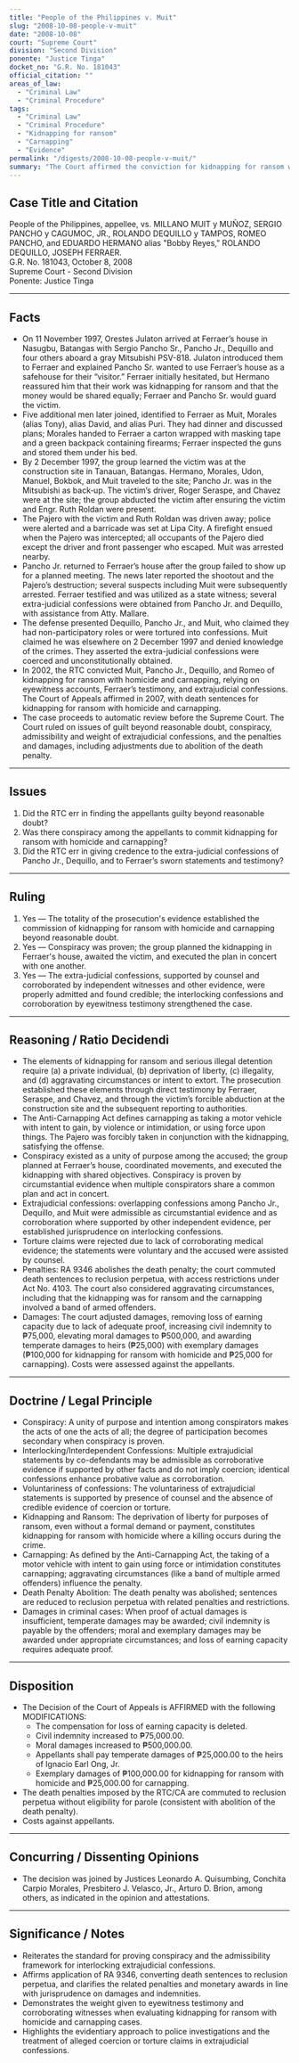 ```yaml
---
title: "People of the Philippines v. Muit"
slug: "2008-10-08-people-v-muit"
date: "2008-10-08"
court: "Supreme Court"
division: "Second Division"
ponente: "Justice Tinga"
docket_no: "G.R. No. 181043"
official_citation: ""
areas_of_law:
  - "Criminal Law"
  - "Criminal Procedure"
tags:
  - "Criminal Law"
  - "Criminal Procedure"
  - "Kidnapping for ransom"
  - "Carnapping"
  - "Evidence"
permalink: "/digests/2008-10-08-people-v-muit/"
summary: "The Court affirmed the conviction for kidnapping for ransom with homicide and carnapping, upheld conspiracy among defendants, and modified civil damages while maintaining the acquittal of death penalties due to abolition, directing adjustments in indemnities and damages."
---
```


## Case Title and Citation
People of the Philippines, appellee, vs. MILLANO MUIT y MUÑOZ, SERGIO PANCHO y CAGUMOC, JR., ROLANDO DEQUILLO y TAMPOS, ROMEO PANCHO, and EDUARDO HERMANO alias "Bobby Reyes," ROLANDO DEQUILLO, JOSEPH FER­RAER.  
G.R. No. 181043, October 8, 2008  
Supreme Court - Second Division  
Ponente: Justice Tinga

---

## Facts
- On 11 November 1997, Orestes Julaton arrived at Ferraer’s house in Nasugbu, Batangas with Sergio Pancho Sr., Pancho Jr., Dequillo and four others aboard a gray Mitsubishi PSV-818. Julaton introduced them to Ferraer and explained Pancho Sr. wanted to use Ferraer’s house as a safehouse for their “visitor.” Ferraer initially hesitated, but Hermano reassured him that their work was kidnapping for ransom and that the money would be shared equally; Ferraer and Pancho Sr. would guard the victim.
- Five additional men later joined, identified to Ferraer as Muit, Morales (alias Tony), alias David, and alias Puri. They had dinner and discussed plans; Morales handed to Ferraer a carton wrapped with masking tape and a green backpack containing firearms; Ferraer inspected the guns and stored them under his bed.
- By 2 December 1997, the group learned the victim was at the construction site in Tanauan, Batangas. Hermano, Morales, Udon, Manuel, Bokbok, and Muit traveled to the site; Pancho Jr. was in the Mitsubishi as back‑up. The victim’s driver, Roger Seraspe, and Chavez were at the site; the group abducted the victim after ensuring the victim and Engr. Ruth Roldan were present.
- The Pajero with the victim and Ruth Roldan was driven away; police were alerted and a barricade was set at Lipa City. A firefight ensued when the Pajero was intercepted; all occupants of the Pajero died except the driver and front passenger who escaped. Muit was arrested nearby.
- Pancho Jr. returned to Ferraer’s house after the group failed to show up for a planned meeting. The news later reported the shootout and the Pajero’s destruction; several suspects including Muit were subsequently arrested. Ferraer testified and was utilized as a state witness; several extra-judicial confessions were obtained from Pancho Jr. and Dequillo, with assistance from Atty. Mallare.
- The defense presented Dequillo, Pancho Jr., and Muit, who claimed they had non-participatory roles or were tortured into confessions. Muit claimed he was elsewhere on 2 December 1997 and denied knowledge of the crimes. They asserted the extra-judicial confessions were coerced and unconstitutionally obtained.
- In 2002, the RTC convicted Muit, Pancho Jr., Dequillo, and Romeo of kidnapping for ransom with homicide and carnapping, relying on eyewitness accounts, Ferraer’s testimony, and extrajudicial confessions. The Court of Appeals affirmed in 2007, with death sentences for kidnapping for ransom with homicide and carnapping.
- The case proceeds to automatic review before the Supreme Court. The Court ruled on issues of guilt beyond reasonable doubt, conspiracy, admissibility and weight of extrajudicial confessions, and the penalties and damages, including adjustments due to abolition of the death penalty.

---

## Issues
1. Did the RTC err in finding the appellants guilty beyond reasonable doubt?
2. Was there conspiracy among the appellants to commit kidnapping for ransom with homicide and carnapping?
3. Did the RTC err in giving credence to the extra-judicial confessions of Pancho Jr., Dequillo, and to Ferraer’s sworn statements and testimony?

---

## Ruling
1. Yes — The totality of the prosecution's evidence established the commission of kidnapping for ransom with homicide and carnapping beyond reasonable doubt.
2. Yes — Conspiracy was proven; the group planned the kidnapping in Ferraer's house, awaited the victim, and executed the plan in concert with one another.
3. Yes — The extra-judicial confessions, supported by counsel and corroborated by independent witnesses and other evidence, were properly admitted and found credible; the interlocking confessions and corroboration by eyewitness testimony strengthened the case.

---

## Reasoning / Ratio Decidendi
- The elements of kidnapping for ransom and serious illegal detention require (a) a private individual, (b) deprivation of liberty, (c) illegality, and (d) aggravating circumstances or intent to extort. The prosecution established these elements through direct testimony by Ferraer, Seraspe, and Chavez, and through the victim’s forcible abduction at the construction site and the subsequent reporting to authorities.
- The Anti-Carnapping Act defines carnapping as taking a motor vehicle with intent to gain, by violence or intimidation, or using force upon things. The Pajero was forcibly taken in conjunction with the kidnapping, satisfying the offense.
- Conspiracy existed as a unity of purpose among the accused; the group planned at Ferraer’s house, coordinated movements, and executed the kidnapping with shared objectives. Conspiracy is proven by circumstantial evidence when multiple conspirators share a common plan and act in concert.
- Extrajudicial confessions: overlapping confessions among Pancho Jr., Dequillo, and Muit were admissible as circumstantial evidence and as corroboration where supported by other independent evidence, per established jurisprudence on interlocking confessions.
- Torture claims were rejected due to lack of corroborating medical evidence; the statements were voluntary and the accused were assisted by counsel.
- Penalties: RA 9346 abolishes the death penalty; the court commuted death sentences to reclusion perpetua, with access restrictions under Act No. 4103. The court also considered aggravating circumstances, including that the kidnapping was for ransom and the carnapping involved a band of armed offenders.
- Damages: The court adjusted damages, removing loss of earning capacity due to lack of adequate proof, increasing civil indemnity to ₱75,000, elevating moral damages to ₱500,000, and awarding temperate damages to heirs (₱25,000) with exemplary damages (₱100,000 for kidnapping for ransom with homicide and ₱25,000 for carnapping). Costs were assessed against the appellants.

---

## Doctrine / Legal Principle
- Conspiracy: A unity of purpose and intention among conspirators makes the acts of one the acts of all; the degree of participation becomes secondary when conspiracy is proven.
- Interlocking/Interdependent Confessions: Multiple extrajudicial statements by co-defendants may be admissible as corroborative evidence if supported by other facts and do not imply coercion; identical confessions enhance probative value as corroboration.
- Voluntariness of confessions: The voluntariness of extrajudicial statements is supported by presence of counsel and the absence of credible evidence of coercion or torture.
- Kidnapping and Ransom: The deprivation of liberty for purposes of ransom, even without a formal demand or payment, constitutes kidnapping for ransom with homicide where a killing occurs during the crime.
- Carnapping: As defined by the Anti-Carnapping Act, the taking of a motor vehicle with intent to gain using force or intimidation constitutes carnapping; aggravating circumstances (like a band of multiple armed offenders) influence the penalty.
- Death Penalty Abolition: The death penalty was abolished; sentences are reduced to reclusion perpetua with related penalties and restrictions.
- Damages in criminal cases: When proof of actual damages is insufficient, temperate damages may be awarded; civil indemnity is payable by the offenders; moral and exemplary damages may be awarded under appropriate circumstances; and loss of earning capacity requires adequate proof.

---

## Disposition
- The Decision of the Court of Appeals is AFFIRMED with the following MODIFICATIONS:
  - The compensation for loss of earning capacity is deleted.
  - Civil indemnity increased to ₱75,000.00.
  - Moral damages increased to ₱500,000.00.
  - Appellants shall pay temperate damages of ₱25,000.00 to the heirs of Ignacio Earl Ong, Jr.
  - Exemplary damages of ₱100,000.00 for kidnapping for ransom with homicide and ₱25,000.00 for carnapping.
- The death penalties imposed by the RTC/CA are commuted to reclusion perpetua without eligibility for parole (consistent with abolition of the death penalty).
- Costs against appellants.

---

## Concurring / Dissenting Opinions
- The decision was joined by Justices Leonardo A. Quisumbing, Conchita Carpio Morales, Presbitero J. Velasco, Jr., Arturo D. Brion, among others, as indicated in the opinion and attestations.

---

## Significance / Notes
- Reiterates the standard for proving conspiracy and the admissibility framework for interlocking extrajudicial confessions.
- Affirms application of RA 9346, converting death sentences to reclusion perpetua, and clarifies the related penalties and monetary awards in line with jurisprudence on damages and indemnities.
- Demonstrates the weight given to eyewitness testimony and corroborating witnesses when evaluating kidnapping for ransom with homicide and carnapping cases.
- Highlights the evidentiary approach to police investigations and the treatment of alleged coercion or torture claims in extrajudicial confessions.